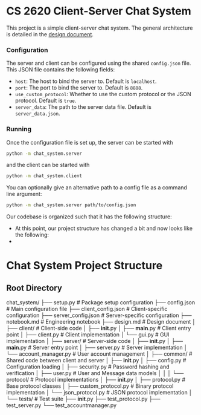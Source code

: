 # CS 2620 Client-Server Chat System

This project is a simple client-server chat system. The general architecture is detailed in the [design document](design.md).

### Configuration
The server and client can be configured using the shared `config.json` file. This JSON file contains the following fields:
- `host`: The host to bind the server to. Default is `localhost`.
- `port`: The port to bind the server to. Default is `8888`.
- `use_custom_protocol`: Whether to use the custom protocol or the JSON protocol. Default is `true`.
- `server_data`: The path to the server data file. Default is `server_data.json`.

### Running
Once the configuration file is set up, the server can be started with
```bash
python -m chat_system.server
```
and the client can be started with
```bash
python -m chat_system.client
```

You can optionally give an alternative path to a config file as a command line argument:
```bash
python -m chat_system.server path/to/config.json
```

Our codebase is organized such that it has the following structure:

- At this point, our project structure has changed a bit and now looks like the following:
- 
# Chat System Project Structure

## Root Directory

chat_system/
├── setup.py                # Package setup configuration
├── config.json             # Main configuration file
├── client_config.json      # Client-specific configuration
├── server_config.json      # Server-specific configuration
├── notebook.md             # Engineering notebook
├── design.md               # Design document
│
├── client/                 # Client-side code
│   ├── __init__.py
│   ├── __main__.py        # Client entry point
│   ├── client.py          # Client implementation
│   └── gui.py             # GUI implementation
│
├── server/                 # Server-side code
│   ├── __init__.py
│   ├── __main__.py        # Server entry point
│   ├── server.py          # Server implementation
│   └── account_manager.py  # User account management
│
├── common/                 # Shared code between client and server
│   ├── __init__.py
│   ├── config.py          # Configuration loading
│   ├── security.py        # Password hashing and verification
│   ├── user.py            # User and Message data models
│   │
│   └── protocol/          # Protocol implementations
│       ├── __init__.py
│       ├── protocol.py    # Base protocol classes
│       ├── custom_protocol.py  # Binary protocol implementation
│       └── json_protocol.py    # JSON protocol implementation
│
└── tests/                  # Test suite
    ├── __init__.py
    ├── test_protocol.py
    ├── test_server.py
    └── test_accountmanager.py
